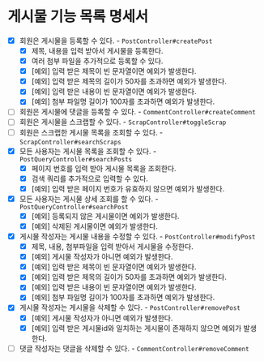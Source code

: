 # 게시물 기능 목록 명세서

* [x] 회원은 게시물을 등록할 수 있다. - `PostController#createPost`
  * [x] 제목, 내용을 입력 받아서 게시물을 등록한다.
  * [x] 여러 첨부 파일을 추가적으로 등록할 수 있다. 
  * [x] [예외] 입력 받은 제목이 빈 문자열이면 예외가 발생한다.
  * [x] [예외] 입력 받은 제목의 길이가 50자를 초과하면 예외가 발생한다.
  * [x] [예외] 입력 받은 내용이 빈 문자열이면 예외가 발생한다.
  * [x] [예외] 첨부 파일명 길이가 100자를 초과하면 예외가 발생한다.
* [ ] 회원은 게시물에 댓글을 등록할 수 있다. - `CommentController#createComment`
* [ ] 회원은 게시물을 스크랩할 수 있다. - `ScrapController#toggleScrap`
* [ ] 회원은 스크랩한 게시물 목록을 조회할 수 있다. - `ScrapController#searchScraps`
* [x] 모든 사용자는 게시물 목록을 조회할 수 있다. - `PostQueryController#searchPosts`
  * [x] 페이지 번호를 입력 받아 게시물 목록을 조회한다.
  * [x] 검색 쿼리를 추가적으로 입력할 수 있다.
  * [x] [예외] 입력 받은 페이지 번호가 유효하지 않으면 예외가 발생한다.
* [x] 모든 사용자는 게시물 상세 조회를 할 수 있다. - `PostQueryController#searchPost`
  * [x] [예외] 등록되지 않은 게시물이면 예외가 발생한다.
  * [x] [예외] 삭제된 게시물이면 예외가 발생한다.
* [x] 게시물 작성자는 게시물 내용을 수정할 수 있다. - `PostController#modifyPost`
  * [x] 제목, 내용, 첨부파일을 입력 받아서 게시물을 수정한다.
  * [x] [예외] 게시물 작성자가 아니면 예외가 발생한다.
  * [x] [예외] 입력 받은 제목이 빈 문자열이면 예외가 발생한다.
  * [x] [예외] 입력 받은 제목의 길이가 50자를 초과하면 예외가 발생한다.
  * [x] [예외] 입력 받은 내용이 빈 문자열이면 예외가 발생한다.
  * [x] [예외] 첨부 파일명 길이가 100자를 초과하면 예외가 발생한다.
* [x] 게시물 작성자는 게시물을 삭제할 수 있다. - `PostController#removePost`
  * [x] [예외] 게시물 작성자가 아니면 예외가 발생한다.
  * [x] [예외] 입력 받은 게시물id와 일치하는 게시물이 존재하지 않으면 예외가 발생한다.
* [ ] 댓글 작성자는 댓글을 삭제할 수 있다. - `CommentController#removeComment`